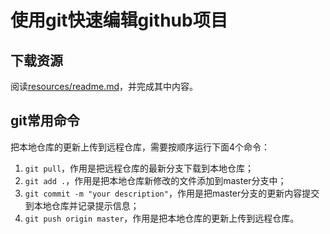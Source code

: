 # 使用git快速编辑github项目
## 下载资源
阅读[resources/readme.md](resources/)，并完成其中内容。

## git常用命令
把本地仓库的更新上传到远程仓库，需要按顺序运行下面4个命令：
1. `git pull`，作用是把远程仓库的最新分支下载到本地仓库；
2. `git add .`，作用是把本地仓库新修改的文件添加到master分支中；
3. `git commit -m "your description"`，作用是把master分支的更新内容提交到本地仓库并记录提示信息；
4. `git push origin master`，作用是把本地仓库的更新上传到远程仓库。
